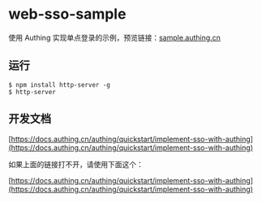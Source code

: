 # web-sso-sample

使用 Authing 实现单点登录的示例，预览链接：[sample.authing.cn](https://sample.authing.cn)

## 运行

``` shell
$ npm install http-server -g
$ http-server
```

## 开发文档

[https://docs.authing.cn/authing/quickstart/implement-sso-with-authing](https://docs.authing.cn/authing/quickstart/implement-sso-with-authing)

如果上面的链接打不开，请使用下面这个：

[https://docs.authing.cn/authing/quickstart/implement-sso-with-authing](https://docs.authing.cn/authing/quickstart/implement-sso-with-authing)
